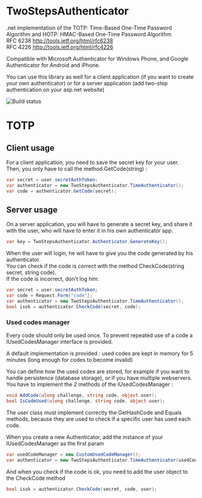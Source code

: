 TwoStepsAuthenticator
=====================

.net implementation of the TOTP: Time-Based One-Time Password Algorithm and HOTP: HMAC-Based One-Time Password Algorithm<br/>
RFC 6238 http://tools.ietf.org/html/rfc6238<br>
RFC 4226 http://tools.ietf.org/html/rfc4226

Compatible with Microsoft Authenticator for Windows Phone, and Google Authenticator for Android and iPhone.

You can use this library as well for a client application (if you want to create your own authenticator) or for a server application (add two-step authentication on your asp.net website)

![Build status](https://glacasa.visualstudio.com/DefaultCollection/_apis/public/build/definitions/ab4c93fc-5d51-44a7-b9e5-fcd42fbb9bc3/7/badge)

# TOTP

## Client usage

For a client application, you need to save the secret key for your user. <br/>
Then, you only have to call the method GetCode(string) :

```c#
var secret = user.secretAuthToken;
var authenticator = new TwoStepsAuthenticator.TimeAuthenticator();
var code = authenticator.GetCode(secret);
```

## Server usage

On a server application, you will have to generate a secret key, and share it with the user, who will have to enter it in his own authenticator app.

```c#
var key = TwoStepsAuthenticator.Authenticator.GenerateKey();
```

When the user will login, he will have to give you the code generated by his authenticator.<br/>
You can check if the code is correct with the method CheckCode(string secret, string code).<br/>
If the code is incorrect, don't log him.

```c#
var secret = user.secretAuthToken;
var code = Request.Form["code"];
var authenticator = new TwoStepsAuthenticator.TimeAuthenticator();
bool isok = authenticator.CheckCode(secret, code);
```

### Used codes manager

Every code should only be used once. To prevent repeated use of a code a IUsedCodesManager interface is provided.<br>

A default implementation is provided : used codes are kept in memory for 5 minutes (long enough for codes to become invalid)

You can define how the used codes are stored, for example if you want to handle persistence (database storage), or if you have multiple webservers.<br/>
You have to implement the 2 methods of the IUsedCodesManager :

```c#
void AddCode(ulong challenge, string code, object user);
bool IsCodeUsed(ulong challenge, string code, object user);
```

The user class must implement correctly the GetHashCode and Equals methods, because they are used to check if a specific user has used each code.

When you create a new Authenticator, add the instance of your IUsedCodesManager as the first param

```c#
var usedCodeManager = new CustomUsedCodeManager();
var authenticator = new TwoStepsAuthenticator.TimeAuthenticator(usedCodeManager);
```

And when you check if the code is ok, you need to add the user object to the CheckCode method

```c#
bool isok = authenticator.CheckCode(secret, code, user);
```
